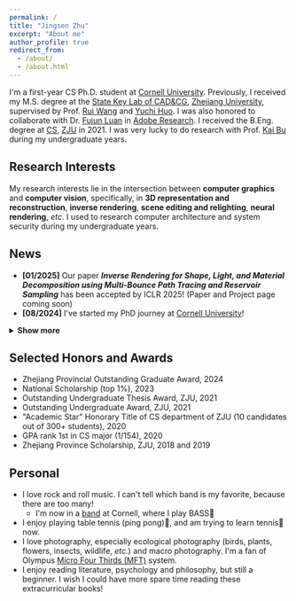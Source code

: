 ```yaml
---
permalink: /
title: "Jingsen Zhu"
excerpt: "About me"
author_profile: true
redirect_from: 
  - /about/
  - /about.html
---
```


I'm a first-year CS Ph.D. student at [Cornell University](https://www.cornell.edu/). Previously, I received my M.S. degree at the [State Key Lab of CAD&CG](http://www.cad.zju.edu.cn/english.html), [Zhejiang University](https://www.zju.edu.cn/english/), supervised by Prof. [Rui Wang](http://www.cad.zju.edu.cn/home/rwang/) and [Yuchi Huo](https://person.zju.edu.cn/en/yuchihuo). I was also honored to collaborate with Dr. [Fujun Luan](https://luanfujun.github.io/) in [Adobe Research](https://research.adobe.com/). I received the B.Eng. degree at [CS](http://www.en.cs.zju.edu.cn/), [ZJU](http://www.zju.edu.cn/english) in 2021. I was very lucky to do research with Prof. [Kai Bu](https://list.zju.edu.cn/kaibu/) during my undergraduate years.



## Research Interests

My research interests lie in the intersection between **computer graphics** and **computer vision**, specifically, in **3D representation and reconstruction**, **inverse rendering**, **scene editing and relighting**, **neural rendering**, *etc*. I used to research computer architecture and system security during my undergraduate years.



## News
- **[01/2025]** Our paper ***Inverse Rendering for Shape, Light, and Material Decomposition using Multi-Bounce Path Tracing and Reservoir Sampling*** has been accepted by ICLR 2025! (Paper and Project page coming soon)
- **[08/2024]** I've started my PhD journey at [Cornell University](https://www.cornell.edu/)!
<details>
    <summary><span style="font-weight: bold;">Show more</span></summary>
    <li><b>[04/2024]</b> I'll continue my research journey at <a href="https://www.cornell.edu/">Cornell University</a> to pursue my Ph.D. degree!</li>
    <li><b>[08/2023]</b> Our paper <b><i>FuseSR: Super Resolution for Real-time Rendering through Efficient Multi-resolution Fusion</i></b> is conditionally accepted by SIGGRAPH Asia 2023 (Conference Track)! Visit the <a href="https://isaac-paradox.github.io/FuseSR/">project page</a> and <a href="https://arxiv.org/abs/2310.09726/">arXiv</a>!</li>
    <li><b>[07/2023]</b> Our paper <b><i>Seal-3D: Interactive Pixel-Level Editing for Neural Radiance Fields</i></b> is accepted by ICCV 2023! Visit the <a href="https://windingwind.github.io/seal-3d/">project page</a>!</li>
    <li><b>[02/2023]</b> Our paper <b><i>I<sup>2</sup>-SDF:  Intrinsic Indoor Scene Reconstruction and Editing via Raytracing in Neural SDFs</i></b> is accepted by CVPR 2023! Visit the <a href="https://jingsenzhu.github.io/i2-sdf/">project page</a>!</li>
    <li><b>[01/2023]</b> Our dataset <b><i>InteriorVerse</i></b> has been released! Visit <a href="https://interiorverse.github.io/">here</a> to download!</li>
    <li><b>[09/2022]</b> Our paper <b><i>Hitchhiker: Accelerating ORAM with Dynamic Scheduling</i></b> is accepted by IEEE Transactions on Computers!</li>
    <li><b>[08/2022]</b> Our paper <b><i>Learning-based Inverse Rendering of Complex Indoor Scenes with Differentiable Monte Carlo Raytracing</i></b> is conditionally accepted by SIGGRAPH Asia 2022 (Conference Track)! Visit the <a href="https://jingsenzhu.github.io/invrend/">project page</a>!</li>
</details>




## Selected Honors and Awards

- Zhejiang Provincial Outstanding Graduate Award, 2024
- National Scholarship (top 1%), 2023
- Outstanding Undergraduate Thesis Award, ZJU, 2021
- Outstanding Undergraduate Award, ZJU, 2021
- "Academic Star" Honorary Title of CS department of ZJU (10 candidates out of 300+ students), 2020 
- GPA rank 1st in CS major (1/154), 2020
- Zhejiang Province Scholarship, ZJU, 2018 and 2019



## Personal

- I love rock and roll music. I can't tell which band is my favorite, because there are too many!
  - I'm now in a [band](https://www.instagram.com/pinna_cornell/) at Cornell, where I play BASS🎸
- I enjoy playing table tennis (ping pong)🏓, and am trying to learn tennis🎾 now.
- I love photography, especially ecological photography (birds, plants, flowers, insects, wildlife, *etc.*) and macro photography. I'm a fan of Olympus [Micro Four Thirds (MFT)](https://www.four-thirds.org/) system.
- I enjoy reading literature, psychology and philosophy, but still a beginner. I wish I could have more spare time reading these extracurricular books!